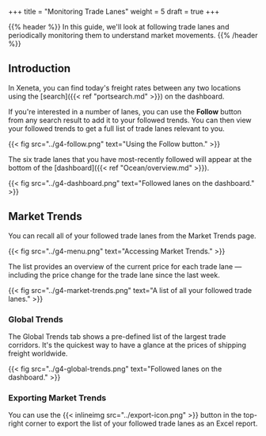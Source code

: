 +++
title = "Monitoring Trade Lanes"
weight = 5
draft = true
+++

{{% header %}} In this guide, we'll look at following trade lanes and periodically monitoring them to understand market movements. {{% /header %}}

## Introduction

In Xeneta, you can find today's freight rates between any two locations using the [search]({{< ref "portsearch.md" >}}) on the dashboard. 

If you're interested in a number of lanes, you can use the **Follow** button from any search result to add it to your followed trends. You can then view your followed trends to get a full list of trade lanes relevant to you.

{{< fig src="../g4-follow.png" text="Using the Follow button." >}}

The six trade lanes that you have most-recently followed will appear at the bottom of the [dashboard]({{< ref "Ocean/overview.md" >}}).

{{< fig src="../g4-dashboard.png" text="Followed lanes on the dashboard." >}}

## Market Trends

You can recall all of your followed trade lanes from the Market Trends page.

{{< fig src="../g4-menu.png" text="Accessing Market Trends." >}}

The list provides an overview of the current price for each trade lane — including the price change for the trade lane since the last week.

{{< fig src="../g4-market-trends.png" text="A list of all your followed trade lanes." >}}



### Global Trends

The Global Trends tab shows a pre-defined list of the largest trade corridors. It's the quickest way to have a glance at the prices of shipping freight worldwide.

{{< fig src="../g4-global-trends.png" text="Followed lanes on the dashboard." >}}

### Exporting Market Trends

You can use the {{< inlineimg src="../export-icon.png" >}} button in the top-right corner to export the list of your followed trade lanes as an Excel report.